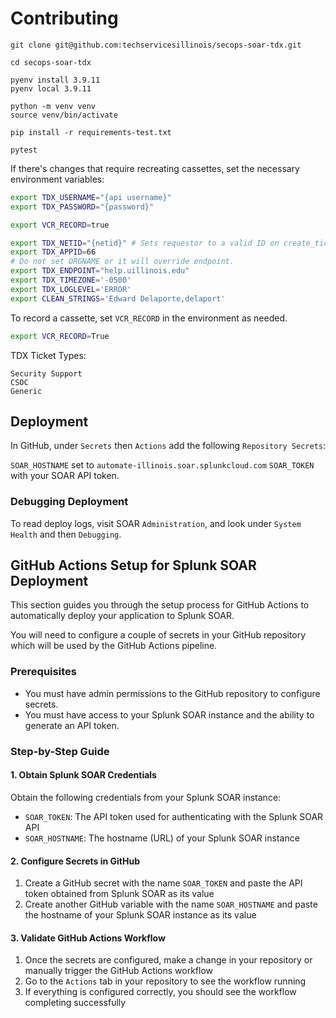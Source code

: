 # Contributing

```
git clone git@github.com:techservicesillinois/secops-soar-tdx.git

cd secops-soar-tdx

pyenv install 3.9.11
pyenv local 3.9.11

python -m venv venv
source venv/bin/activate

pip install -r requirements-test.txt

pytest
```

If there's changes that require recreating cassettes, set the necessary environment variables:

```sh
export TDX_USERNAME="{api username}"
export TDX_PASSWORD="{password}"

export VCR_RECORD=true

export TDX_NETID="{netid}" # Sets requestor to a valid ID on create_ticket.
export TDX_APPID=66
# Do not set ORGNAME or it will override endpoint.
export TDX_ENDPOINT="help.uillinois.edu"
export TDX_TIMEZONE='-0500'
export TDX_LOGLEVEL='ERROR'
export CLEAN_STRINGS='Edward Delaporte,delaport'
```

To record a cassette, set `VCR_RECORD` in the environment as needed.

```sh
export VCR_RECORD=True
```

TDX Ticket Types:

```
Security Support
CSOC
Generic
```

## Deployment

In GitHub, under 
`Secrets` then `Actions` add the following `Repository Secrets`:

`SOAR_HOSTNAME` set to `automate-illinois.soar.splunkcloud.com`
`SOAR_TOKEN` with your SOAR API token.

### Debugging Deployment

To read deploy logs, visit SOAR `Administration`, and look under `System Health` and then `Debugging`.

## GitHub Actions Setup for Splunk SOAR Deployment

This section guides you through the setup process for GitHub Actions to automatically deploy your application to Splunk SOAR. 

You will need to configure a couple of secrets in your GitHub repository which will be used by the GitHub Actions pipeline.

### Prerequisites

- You must have admin permissions to the GitHub repository to configure secrets.
- You must have access to your Splunk SOAR instance and the ability to generate an API token.

### Step-by-Step Guide

#### 1. Obtain Splunk SOAR Credentials

Obtain the following credentials from your Splunk SOAR instance:

- `SOAR_TOKEN`: The API token used for authenticating with the Splunk SOAR API
- `SOAR_HOSTNAME`: The hostname (URL) of your Splunk SOAR instance

#### 2. Configure Secrets in GitHub
1. Create a GitHub secret with the name `SOAR_TOKEN` and paste the API token obtained from Splunk SOAR as its value
2. Create another GitHub variable with the name `SOAR_HOSTNAME` and paste the hostname of your Splunk SOAR instance as its value

#### 3. Validate GitHub Actions Workflow

1. Once the secrets are configured, make a change in your repository or manually trigger the GitHub Actions workflow
2. Go to the `Actions` tab in your repository to see the workflow running
3. If everything is configured correctly, you should see the workflow completing successfully

